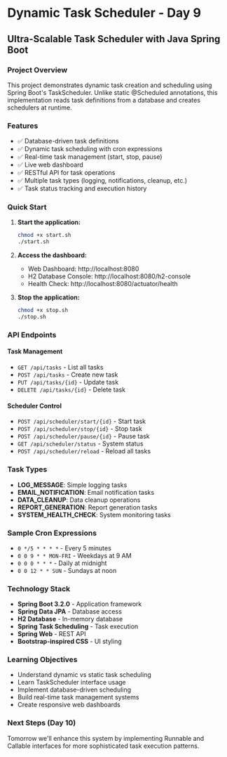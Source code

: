 # Dynamic Task Scheduler - Day 9

## Ultra-Scalable Task Scheduler with Java Spring Boot

### Project Overview
This project demonstrates dynamic task creation and scheduling using Spring Boot's TaskScheduler. Unlike static @Scheduled annotations, this implementation reads task definitions from a database and creates schedulers at runtime.

### Features
- ✅ Database-driven task definitions
- ✅ Dynamic task scheduling with cron expressions
- ✅ Real-time task management (start, stop, pause)
- ✅ Live web dashboard
- ✅ RESTful API for task operations
- ✅ Multiple task types (logging, notifications, cleanup, etc.)
- ✅ Task status tracking and execution history

### Quick Start

1. **Start the application:**
   ```bash
   chmod +x start.sh
   ./start.sh
   ```

2. **Access the dashboard:**
   - Web Dashboard: http://localhost:8080
   - H2 Database Console: http://localhost:8080/h2-console
   - Health Check: http://localhost:8080/actuator/health

3. **Stop the application:**
   ```bash
   chmod +x stop.sh
   ./stop.sh
   ```

### API Endpoints

#### Task Management
- `GET /api/tasks` - List all tasks
- `POST /api/tasks` - Create new task
- `PUT /api/tasks/{id}` - Update task
- `DELETE /api/tasks/{id}` - Delete task

#### Scheduler Control
- `POST /api/scheduler/start/{id}` - Start task
- `POST /api/scheduler/stop/{id}` - Stop task
- `POST /api/scheduler/pause/{id}` - Pause task
- `GET /api/scheduler/status` - System status
- `POST /api/scheduler/reload` - Reload all tasks

### Task Types
- **LOG_MESSAGE**: Simple logging tasks
- **EMAIL_NOTIFICATION**: Email notification tasks
- **DATA_CLEANUP**: Data cleanup operations
- **REPORT_GENERATION**: Report generation tasks
- **SYSTEM_HEALTH_CHECK**: System monitoring tasks

### Sample Cron Expressions
- `0 */5 * * * *` - Every 5 minutes
- `0 0 9 * * MON-FRI` - Weekdays at 9 AM
- `0 0 0 * * *` - Daily at midnight
- `0 0 12 * * SUN` - Sundays at noon

### Technology Stack
- **Spring Boot 3.2.0** - Application framework
- **Spring Data JPA** - Database access
- **H2 Database** - In-memory database
- **Spring Task Scheduling** - Task execution
- **Spring Web** - REST API
- **Bootstrap-inspired CSS** - UI styling

### Learning Objectives
- Understand dynamic vs static task scheduling
- Learn TaskScheduler interface usage
- Implement database-driven scheduling
- Build real-time task management systems
- Create responsive web dashboards

### Next Steps (Day 10)
Tomorrow we'll enhance this system by implementing Runnable and Callable interfaces for more sophisticated task execution patterns.
